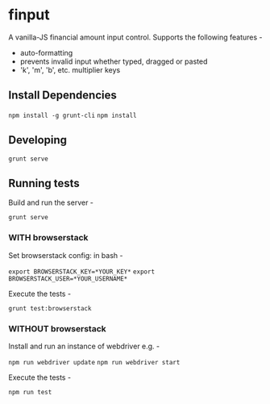 # finput

A vanilla-JS financial amount input control. Supports the following features -

* auto-formatting
* prevents invalid input whether typed, dragged or pasted
* 'k', 'm', 'b', etc. multiplier keys

## Install Dependencies

`npm install -g grunt-cli`
`npm install`

## Developing

`grunt serve`

## Running tests

Build and run the server -

`grunt serve`

### WITH browserstack

Set browserstack config: in bash -

`export BROWSERSTACK_KEY=*YOUR_KEY*`
`export BROWSERSTACK_USER=*YOUR_USERNAME*`

Execute the tests -

`grunt test:browserstack`

### WITHOUT browserstack

Install and run an instance of webdriver e.g. -

`npm run webdriver update`
`npm run webdriver start`

Execute the tests -

`npm run test`
